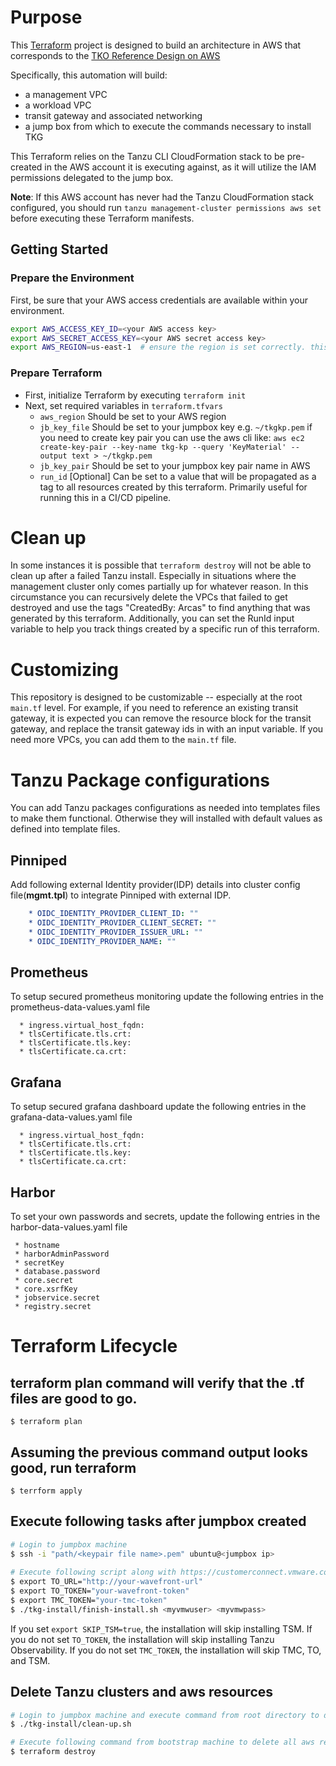 <!--
# Copyright 2021 VMware, Inc
# SPDX-License-Identifier: BSD-2-Clause
-->
# Purpose

This [Terraform](https://terraform.io) project is designed to build an architecture in AWS that corresponds to the [TKO Reference Design on AWS](https://docs.vmware.com/en/VMware-Tanzu/services/tanzu-reference-architecture/GUID-reference-designs-tko-on-aws.html)

Specifically, this automation will build:
- a management VPC
- a workload VPC
- transit gateway and associated networking
- a jump box from which to execute the commands necessary to install TKG

This Terraform relies on the Tanzu CLI CloudFormation stack to be pre-created in the AWS account it is executing against, as it will utilize the IAM permissions delegated to the jump box. 

**Note**: If this AWS account has never had the Tanzu CloudFormation stack configured, you should run `tanzu management-cluster permissions aws set` before executing these Terraform manifests.

## Getting Started

### Prepare the Environment

First, be sure that your AWS access credentials are available within your environment.
 
```bash
export AWS_ACCESS_KEY_ID=<your AWS access key>
export AWS_SECRET_ACCESS_KEY=<your AWS secret access key>
export AWS_REGION=us-east-1  # ensure the region is set correctly. this must agree with what you set in the tf files below.
```

### Prepare Terraform

* First, initialize Terraform by executing `terraform init`
* Next, set required variables in `terraform.tfvars`
  * `aws_region` Should be set to your AWS region
  * `jb_key_file` Should be set to your jumpbox key e.g. `~/tkgkp.pem` if you need to create key pair you can use the aws cli like:
       `aws ec2 create-key-pair --key-name tkg-kp --query 'KeyMaterial' --output text > ~/tkgkp.pem`
  * `jb_key_pair` Should be set to your jumpbox key pair name in AWS
  * `run_id` [Optional] Can be set to a value that will be propagated as a tag to all resources created by this terraform. Primarily useful for running this in a CI/CD pipeline.

###  



# Clean up

In some instances it is possible that `terraform destroy` will not be able to clean up after a failed Tanzu install. Especially in situations where the management cluster only comes partially up for whatever reason. In this circumstance you can recursively delete the VPCs that failed to get destroyed and use the tags "CreatedBy: Arcas" to find anything that was generated by this terraform. Additionally, you can set the RunId input variable to help you track things created by a specific run of this terraform.

# Customizing

This repository is designed to be customizable -- especially at the root `main.tf` level. For example, if you need to reference an existing transit gateway, it is expected you can remove the resource block for the transit gateway, and replace the transit gateway ids in with an input variable. If you need more VPCs, you can add them to the `main.tf` file.

# Tanzu Package configurations 

You can add Tanzu packages configurations as needed into templates files to make them functional. Otherwise they will installed with default values as defined into template files. 
  ## Pinniped 
  Add following external Identity provider(IDP) details into cluster config file(**mgmt.tpl**) to integrate Pinniped with external IDP.

```yaml
    * OIDC_IDENTITY_PROVIDER_CLIENT_ID: ""
    * OIDC_IDENTITY_PROVIDER_CLIENT_SECRET: ""
    * OIDC_IDENTITY_PROVIDER_ISSUER_URL: ""
    * OIDC_IDENTITY_PROVIDER_NAME: ""
```

## Prometheus

To setup secured prometheus monitoring update the following entries in the prometheus-data-values.yaml file

  ```
    * ingress.virtual_host_fqdn: 
    * tlsCertificate.tls.crt:
    * tlsCertificate.tls.key:
    * tlsCertificate.ca.crt:
  ```

## Grafana

To setup secured grafana dashboard update the following entries in the grafana-data-values.yaml file

  ```
    * ingress.virtual_host_fqdn: 
    * tlsCertificate.tls.crt:
    * tlsCertificate.tls.key:
    * tlsCertificate.ca.crt:
  ```

## Harbor   

To set your own passwords and secrets, update the following entries in the harbor-data-values.yaml file
```
 * hostname 
 * harborAdminPassword
 * secretKey
 * database.password
 * core.secret
 * core.xsrfKey
 * jobservice.secret
 * registry.secret
```
# Terraform Lifecycle 
## terraform plan command will verify that the .tf files are good to go.
`$ terraform plan`

## Assuming the previous command output looks good, run terraform
`$ terrform apply`

## Execute following tasks after jumpbox created 
  
```bash 
# Login to jumpbox machine
$ ssh -i "path/<keypair file name>.pem" ubuntu@<jumpbox ip>
  
# Execute following script along with https://customerconnect.vmware.com/ user and password from root directory
$ export TO_URL="http://your-wavefront-url"
$ export TO_TOKEN="your-wavefront-token"
$ export TMC_TOKEN="your-tmc-token"
$ ./tkg-install/finish-install.sh <myvmwuser> <myvmwpass>
```
If you set `export SKIP_TSM=true`, the installation will skip installing TSM. If you do not set `TO_TOKEN`, the installation will skip installing Tanzu Observability. If you do not set `TMC_TOKEN`, the installation will skip TMC, TO, and TSM.

## Delete Tanzu clusters and aws resources 

```bash
# Login to jumpbox machine and execute command from root directory to delete management and workload clusters
$ ./tkg-install/clean-up.sh

# Execute following command from bootstrap machine to delete all aws resources (vpc , jumpbox etc)
$ terraform destroy
```
